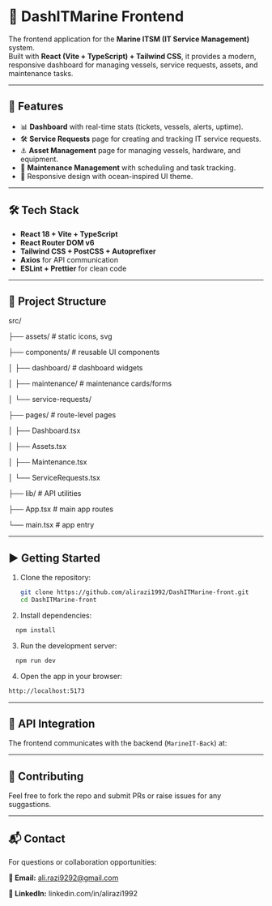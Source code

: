 #  🌊 DashITMarine Frontend 

The frontend application for the **Marine ITSM (IT Service Management)** system.  
Built with **React (Vite + TypeScript) + Tailwind CSS**, it provides a modern, responsive dashboard for managing vessels, service requests, assets, and maintenance tasks.


---
## 🚀 Features
- 📊 **Dashboard** with real-time stats (tickets, vessels, alerts, uptime).
- 🛠 **Service Requests** page for creating and tracking IT service requests.
- ⚓ **Asset Management** page for managing vessels, hardware, and equipment.
- 🔧 **Maintenance Management** with scheduling and task tracking.
- 📱 Responsive design with ocean-inspired UI theme.

---

## 🛠️ Tech Stack
- **React 18 + Vite + TypeScript**
- **React Router DOM v6**
- **Tailwind CSS + PostCSS + Autoprefixer**
- **Axios** for API communication
- **ESLint + Prettier** for clean code

---

## 📂 Project Structure


src/

├── assets/ # static icons, svg

├── components/ # reusable UI components

│ ├── dashboard/ # dashboard widgets

│ ├── maintenance/ # maintenance cards/forms

│ └── service-requests/

├── pages/ # route-level pages

│ ├── Dashboard.tsx

│ ├── Assets.tsx

│ ├── Maintenance.tsx

│ └── ServiceRequests.tsx

├── lib/ # API utilities

├── App.tsx # main app routes

└── main.tsx # app entry

----

## ▶️ Getting Started

1. Clone the repository:
   ```bash
   git clone https://github.com/alirazi1992/DashITMarine-front.git
   cd DashITMarine-front
   ```
2. Install dependencies:

 ```bash
   npm install
 ```
3. Run the development server:

```bash
  npm run dev
```
4. Open the app in your browser:

```bash
http://localhost:5173
```
----

## 🔗 API Integration
The frontend communicates with the backend (`MarineIT-Back`) at:

---

## 🤝 Contributing 

Feel free to fork the repo and submit PRs or raise issues for any suggastions.

--- 

## 📬  Contact
For questions or collaboration opportunities:

**📧 Email:** ali.razi9292@gmail.com

**🔗 LinkedIn:** linkedin.com/in/alirazi1992


